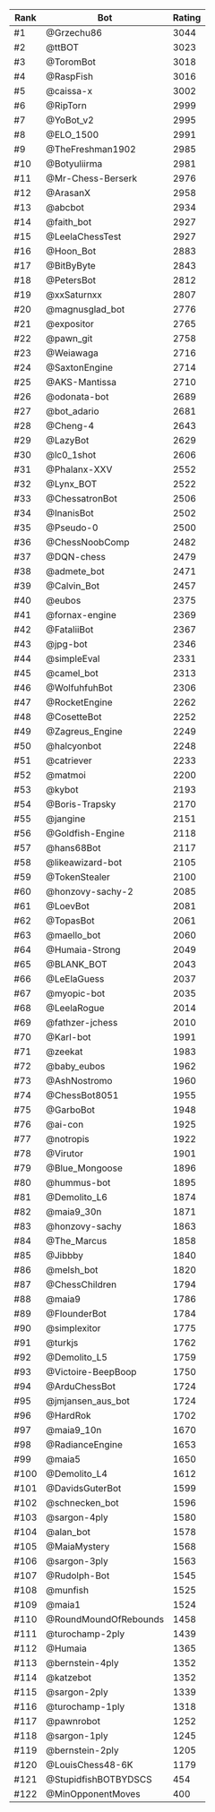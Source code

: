Rank|Bot|Rating
---|---|---
#1|@Grzechu86|3044
#2|@ttBOT|3023
#3|@ToromBot|3018
#4|@RaspFish|3016
#5|@caissa-x|3002
#6|@RipTorn|2999
#7|@YoBot_v2|2995
#8|@ELO_1500|2991
#9|@TheFreshman1902|2985
#10|@Botyuliirma|2981
#11|@Mr-Chess-Berserk|2976
#12|@ArasanX|2958
#13|@abcbot|2934
#14|@faith_bot|2927
#15|@LeelaChessTest|2927
#16|@Hoon_Bot|2883
#17|@BitByByte|2843
#18|@PetersBot|2812
#19|@xxSaturnxx|2807
#20|@magnusglad_bot|2776
#21|@expositor|2765
#22|@pawn_git|2758
#23|@Weiawaga|2716
#24|@SaxtonEngine|2714
#25|@AKS-Mantissa|2710
#26|@odonata-bot|2689
#27|@bot_adario|2681
#28|@Cheng-4|2643
#29|@LazyBot|2629
#30|@lc0_1shot|2606
#31|@Phalanx-XXV|2552
#32|@Lynx_BOT|2522
#33|@ChessatronBot|2506
#34|@InanisBot|2502
#35|@Pseudo-0|2500
#36|@ChessNoobComp|2482
#37|@DQN-chess|2479
#38|@admete_bot|2471
#39|@Calvin_Bot|2457
#40|@eubos|2375
#41|@fornax-engine|2369
#42|@FataliiBot|2367
#43|@jpg-bot|2346
#44|@simpleEval|2331
#45|@camel_bot|2313
#46|@WolfuhfuhBot|2306
#47|@RocketEngine|2262
#48|@CosetteBot|2252
#49|@Zagreus_Engine|2249
#50|@halcyonbot|2248
#51|@catriever|2233
#52|@matmoi|2200
#53|@kybot|2193
#54|@Boris-Trapsky|2170
#55|@jangine|2151
#56|@Goldfish-Engine|2118
#57|@hans68Bot|2117
#58|@likeawizard-bot|2105
#59|@TokenStealer|2100
#60|@honzovy-sachy-2|2085
#61|@LoevBot|2081
#62|@TopasBot|2061
#63|@maello_bot|2060
#64|@Humaia-Strong|2049
#65|@BLANK_BOT|2043
#66|@LeElaGuess|2037
#67|@myopic-bot|2035
#68|@LeelaRogue|2014
#69|@fathzer-jchess|2010
#70|@Karl-bot|1991
#71|@zeekat|1983
#72|@baby_eubos|1962
#73|@AshNostromo|1960
#74|@ChessBot8051|1955
#75|@GarboBot|1948
#76|@ai-con|1925
#77|@notropis|1922
#78|@Virutor|1901
#79|@Blue_Mongoose|1896
#80|@hummus-bot|1895
#81|@Demolito_L6|1874
#82|@maia9_30n|1871
#83|@honzovy-sachy|1863
#84|@The_Marcus|1858
#85|@Jibbby|1840
#86|@melsh_bot|1820
#87|@ChessChildren|1794
#88|@maia9|1786
#89|@FlounderBot|1784
#90|@simplexitor|1775
#91|@turkjs|1762
#92|@Demolito_L5|1759
#93|@Victoire-BeepBoop|1750
#94|@ArduChessBot|1724
#95|@jmjansen_aus_bot|1724
#96|@HardRok|1702
#97|@maia9_10n|1670
#98|@RadianceEngine|1653
#99|@maia5|1650
#100|@Demolito_L4|1612
#101|@DavidsGuterBot|1599
#102|@schnecken_bot|1596
#103|@sargon-4ply|1580
#104|@alan_bot|1578
#105|@MaiaMystery|1568
#106|@sargon-3ply|1563
#107|@Rudolph-Bot|1545
#108|@munfish|1525
#109|@maia1|1524
#110|@RoundMoundOfRebounds|1458
#111|@turochamp-2ply|1439
#112|@Humaia|1365
#113|@bernstein-4ply|1352
#114|@katzebot|1352
#115|@sargon-2ply|1339
#116|@turochamp-1ply|1318
#117|@pawnrobot|1252
#118|@sargon-1ply|1245
#119|@bernstein-2ply|1205
#120|@LouisChess48-6K|1179
#121|@StupidfishBOTBYDSCS|454
#122|@MinOpponentMoves|400
